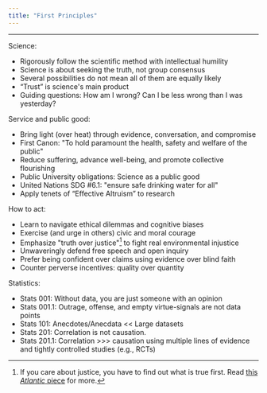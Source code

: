 ```yaml
---
title: "First Principles"
---
```


------
Science:
- Rigorously follow the scientific method with intellectual humility
- Science is about seeking the truth, not group consensus
- Several possibilities do not mean all of them are equally likely
- “Trust” is science's main product
- Guiding questions: How am I wrong? Can I be less wrong than I was yesterday?

Service and public good:
- Bring light (over heat) through evidence, conversation, and compromise
- First Canon: "To hold paramount the health, safety and welfare of the public"
- Reduce suffering, advance well-being, and promote collective flourishing
- Public University obligations: Science as a public good
- United Nations SDG #6.1: "ensure safe drinking water for all"
- Apply tenets of “Effective Altruism” to research

How to act:
- Learn to navigate ethical dilemmas and cognitive biases
- Exercise (and urge in others) civic and moral courage
- Emphasize "truth over justice"[^1] to fight real environmental injustice
- Unwaveringly defend free speech and open inquiry
- Prefer being confident over claims using evidence over blind faith
- Counter perverse incentives: quality over quantity

Statistics:
- Stats 001: Without data, you are just someone with an opinion
- Stats 001.1: Outrage, offense, and empty virtue-signals are not data points
- Stats 101: Anecdotes/Anecdata << Large datasets
- Stats 201: Correlation is not causation.
- Stats 201.1: Correlation >>> causation using multiple lines of evidence and tightly controlled studies (e.g., RCTs)

[^1]: If you care about justice, you have to find out what is true first. Read [this *Atlantic* piece](https://www.theatlantic.com/ideas/archive/2018/11/academics-truth-justice/574165/) for more.

